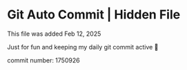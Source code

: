 # Git Auto Commit | Hidden File

This file was added Feb 12, 2025

Just for fun and keeping my daily git commit active 🤪

commit number: 1750926
